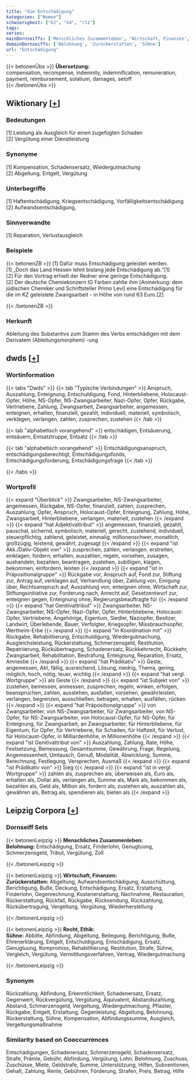 ```yaml
---
title: "die Entschädigung"
kategorien: ["Nomen"]
schwierigkeit: ["k2", "h4", "r11"]
tags:
series:
mainDornseiffs: ['Menschliches Zusammenleben', 'Wirtschaft, Finanzen', 'Recht, Ethik']
domainDornseiffs: ['Belohnung', 'Zurückerstatten', 'Sühne']
url: "Entschädigung"
---
```


{{< betonenÜbs >}}
**Übersetzung:**  
compensation, recompense, indemnity, indemnification, remuneration, payment, reimbursement, solatium, damages, setoff  
{{< /betonenÜbs >}}

## Wiktionary [[+](https://de.wiktionary.org/wiki/Entschädigung)]

### Bedeutungen
[1] Leistung als Ausgleich für einen zugefügten Schaden  
[2] Vergütung einer Dienstleistung  

### Synonyme
[1] Kompensation, Schadensersatz, Wiedergutmachung  
[2] Abgeltung, Entgelt, Vergütung  

### Unterbegriffe
[1] Haftentschädigung, Kriegsentschädigung, Vorfälligkeitsentschädigung  
[2] Aufwandsentschädigung,  

### Sinnverwandte
[1] Reparation, Verlustausgleich  

### Beispiele
{{< betonenZB >}}
[1] Dafür muss Entschädigung geleistet werden.  
[1] „Doch das Land Hessen lehnt bislang jede Entschädigung ab.“[1]  
[2] Für den Vortrag erhielt der Redner eine geringe Entschädigung.  
[2] Der deutsche Chemiekonzern IG Farben zahlte ihm [Anmerkung: dem jüdischen Chemiker und Schriftsteller Primo Levi] eine Entschädigung für die im KZ geleistete Zwangsarbeit - in Höhe von rund 63 Euro.[2]  

{{< /betonenZB >}}
### Herkunft
Ableitung des Substantivs zum Stamm des Verbs entschädigen mit dem Derivatem (Ableitungsmorphem) -ung  



## dwds [[+](https://www.dwds.de/wb/Entschädigung)]

### Wortinformation
{{< tabs "Dwds" >}}
{{< tab "Typische Verbindungen" >}}
Anspruch, Auszahlung, Enteignung, Entschuldigung, Fond, Hinterbliebene, Holocaust-Opfer, Höhe, NS-Opfer, NS-Zwangsarbeiter, Nazi-Opfer, Opfer, Rückgabe, Vertriebene, Zahlung, Zwangsarbeit, Zwangsarbeiter, angemessen, enteignen, erhalten, finanziell, gezahlt, individuell, materiell, symbolisch, verklagen, verlangen, zahlen, zusprechen, zustehen
{{< /tab >}}

{{< tab "alphabetisch vorangehend" >}}
entschädigen, Entsäuerung, entsäuern, Entsatztruppe, Entsatz
{{< /tab >}}

{{< tab "alphabetisch vorangehend" >}}
Entschädigungsanspruch, entschädigungsberechtigt, Entschädigungsfonds, Entschädigungsforderung, Entschädigungsfrage
{{< /tab >}}

{{< /tabs >}}

### Wortprofil
{{< expand "Überblick" >}} Zwangsarbeiter, NS-Zwangsarbeiter, angemessen, Rückgabe, NS-Opfer, finanziell, zahlen, zusprechen, Auszahlung, Opfer, Anspruch, Holocaust-Opfer, Enteignung, Zahlung, Höhe, Zwangsarbeit, Hinterbliebene, verlangen, materiell, zustehen {{< /expand >}}
{{< expand "hat Adjektivattribut" >}} angemessen, finanziell, gezahlt, pauschal, sichernd, symbolisch, materiell, gerecht, zustehend, individuell, steuerpflichtig, zahlend, geleistet, einmalig, millionenschwer, monatlich, großzügig, leistend, gewährt, zugesagt {{< /expand >}}
{{< expand "ist Akk./Dativ-Objekt von" >}} zusprechen, zahlen, verlangen, erstreiten, einklagen, fordern, erhalten, auszahlen, regeln, vorsehen, zusagen, aushandeln, bezahlen, beantragen, zustehen, zubilligen, klagen, bekommen, einfordern, leisten {{< /expand >}}
{{< expand "ist in Präpositionalgruppe" >}} Rückgabe vor, Anspruch auf, Fond zur, Stiftung zur, Antrag auf, verklagen auf, Verhandlung über, Zahlung von, Einigung über, Rechtsanspruch auf, Auszahlung von, enteignen ohne, Wirtschaft zur, Stiftungsinitiative zur, Forderung nach, Anrecht auf, Gesetzentwurf zur, enteignen gegen, Enteignung ohne, Regierungsbeauftragte für {{< /expand >}}
{{< expand "hat Genitivattribut" >}} Zwangsarbeiter, NS-Zwangsarbeiter, NS-Opfer, Nazi-Opfer, Opfer, Hinterbliebene, Holocaust-Opfer, Vertriebene, Angehörige, Eigentum, Siedler, Naziopfer, Besitzer, Landwirt, Überlebende, Bauer, Verfolgter, Kriegsopfer, Missbrauchsopfer, Wertheim-Erbe {{< /expand >}}
{{< expand "in Koordination mit" >}} Rückgabe, Rehabilitierung, Entschuldigung, Wiedergutmachung, Ausgleichsleistung, Rückerstattung, Schmerzensgeld, Restitution, Repatriierung, Rückübertragung, Schadenersatz, Rückkehrrecht, Rückkehr, Zwangsarbeit, Rehabilitation, Bestrafung, Enteignung, Reparation, Ersatz, Amnestie {{< /expand >}}
{{< expand "hat Prädikativ" >}} Geste, angemessen, Akt, fällig, ausreichend, Lösung, niedrig, Thema, gering, möglich, hoch, nötig, teuer, wichtig {{< /expand >}}
{{< expand "hat vergl. Wortgruppe" >}} als Geste {{< /expand >}}
{{< expand "ist Subjekt von" >}} zustehen, bemessen, anmessen, zusprechen, regeln, winken, erfolgen, beanspruchen, zahlen, ausstehen, ausfallen, vorsehen, gewährleisten, verlangen, begrenzen, ausschließen, betragen, erhalten, ausfällen, rücken {{< /expand >}}
{{< expand "hat Präpositionalgruppe" >}} von Zwangsarbeiter, von NS-Zwangsarbeiter, für Zwangsarbeiter, von NS-Opfer, für NS-Zwangsarbeiter, von Holocaust-Opfer, für NS-Opfer, für Enteignung, für Zwangsarbeit, an Zwangsarbeiter, für Hinterbliebene, für Eigentum, für Opfer, für Vertriebene, für Schaden, für Haftzeit, für Verlust, für Holocaust-Opfer, in Milliardenhöhe, in Millionenhöhe {{< /expand >}}
{{< expand "ist Genitivattribut von" >}} Auszahlung, Zahlung, Rate, Höhe, Festsetzung, Bemessung, Gesamtsumme, Gewährung, Frage, Regelung, Angemessenheit, Umtausch, Genuß, Modalität, Abwicklung, Summe, Berechnung, Festlegung, Versprechen, Ausmaß {{< /expand >}}
{{< expand "ist Prädikativ von" >}} Sieg {{< /expand >}}
{{< expand "ist in vergl. Wortgruppe" >}} zahlen als, zusprechen als, überweisen als, Euro als, erhalten als, Dollar als, verlangen als, Summe als, Mark als, bekommen als, bezahlen als, Geld als, Million als, fordern als, zustehen als, auszahlen als, gewähren als, Betrag als, spendieren als, bieten als {{< /expand >}}

## Leipzig Corpora [[+](https://corpora.uni-leipzig.de/en/res?word=Entschädigung&corpusId=deu_newscrawl-public_2018)]

### Dornseiff Sets
{{< betonenLeipzig >}}
**Menschliches Zusammenleben:**  
**Belohnung:** Entschädigung, Ersatz, Finderlohn, Genugtuung, Schmerzensgeld, Tribut, Vergütung, Zoll  

{{< /betonenLeipzig >}}


{{< betonenLeipzig >}}
**Wirtschaft, Finanzen:**  
**Zurückerstatten:** Abgeltung, Aufwandsentschädigung, Ausschüttung, Berichtigung, Buße, Deckung, Entschädigung, Ersatz, Erstattung, Finderlohn, Gegenrechnung, Kostenerstattung, Nachnahme, Restauration, Rückerstattung, Rückfall, Rückgabe, Rücksendung, Rückzahlung, Rückübertragung, Vergeltung, Vergütung, Wiederherstellung  

{{< /betonenLeipzig >}}


{{< betonenLeipzig >}}
**Recht, Ethik:**  
**Sühne:** Abbitte, Abfindung, Abgeltung, Beilegung, Berichtigung, Buße, Ehrenerklärung, Entgelt, Entschuldigung, Entschädigung, Ersatz, Genugtuung, Kompromiss, Rehabilitierung, Restitution, Strafe, Sühne, Vergleich, Vergütung, Vermittlungsverfahren, Vertrag, Wiedergutmachung  

{{< /betonenLeipzig >}}

### Synonym
Rückzahlung, Abfindung, Erkenntlichkeit, Schadenersatz, Ersatz, Gegenwert, Rückvergütung, Vergütung, Äquivalent, Abstandszahlung, Abstand, Schmerzensgeld, Vergeltung, Wiedergutmachung, Pflaster, Rückgabe, Entgelt, Erstattung, Gegenleistung, Abgeltung, Belohnung, Rückerstattung, Sühne, Kompensation, Abfindungssumme, Ausgleich, Vergeltungsmaßnahme


### Similarity based on Cooccurrences
Entschädigungen, Schadenersatz, Schmerzensgeld, Schadensersatz, Strafe, Prämie, Gebühr, Abfindung, Vergütung, Lohn, Belohnung, Zuschuss, Zuschüsse, Miete, Geldstrafe, Summe, Unterstützung, Hilfen, Subventionen, Gehalt, Zahlung, Rente, Gebühren, Förderung, Strafen, Preis, Betrag, Hilfe

